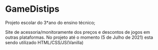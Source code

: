 # GameDistips
Projeto escolar do 3*ano do ensino técnico;

Site de acessoria/monitoramente dos preços e descontos de jogos em outras plataformas.
No projeto até o momento (5 de Julho de 2021) esta sendo utilizado HTML/CSS/JS(Vanilla)
